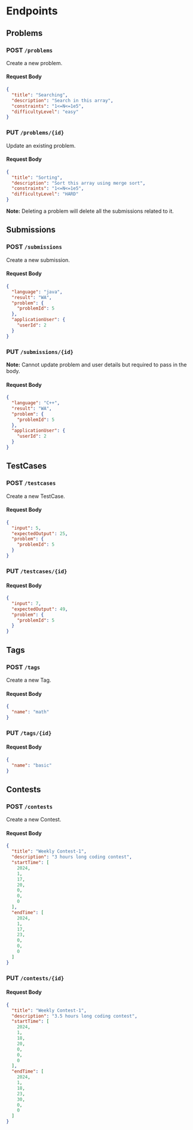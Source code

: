 # Endpoints

## Problems

### POST `/problems`

Create a new problem.

#### Request Body

```json
{
  "title": "Searching",
  "description": "Search in this array",
  "constraints": "1<=N<=1e5",
  "difficultyLevel": "easy"
}
```

### PUT `/problems/{id}`

Update an existing problem.

#### Request Body

```json
{
  "title": "Sorting",
  "description": "Sort this array using merge sort",
  "constraints": "1<=N<=1e5",
  "difficultyLevel": "HARD"
}
```

**Note:** Deleting a problem will delete all the submissions related to it.

## Submissions

### POST `/submissions`

Create a new submission.

#### Request Body

```json
{
  "language": "java",
  "result": "WA",
  "problem": {
    "problemId": 5
  },
  "applicationUser": {
    "userId": 2
  }
}
```

### PUT `/submissions/{id}`

**Note:** Cannot update problem and user details but required to pass in the body.

#### Request Body

```json
{
  "language": "C++",
  "result": "WA",
  "problem": {
    "problemId": 5
  },
  "applicationUser": {
    "userId": 2
  }
}
```

## TestCases

### POST `/testcases`

Create a new TestCase.

#### Request Body

```json
{
  "input": 5,
  "expectedOutput": 25,
  "problem": {
    "problemId": 5
  }
}
```

### PUT `/testcases/{id}`

#### Request Body

```json
{
  "input": 7,
  "expectedOutput": 49,
  "problem": {
    "problemId": 5
  }
}
```

## Tags

### POST `/tags`

Create a new Tag.

#### Request Body

```json
{
  "name": "math"
}
```

### PUT `/tags/{id}`

#### Request Body

```json
{
  "name": "basic"
}
```

## Contests

### POST `/contests`

Create a new Contest.

#### Request Body

```json
{
  "title": "Weekly Contest-1",
  "description": "3 hours long coding contest",
  "startTime": [
    2024,
    1,
    17,
    20,
    0,
    0,
    0
  ],
  "endTime": [
    2024,
    1,
    17,
    23,
    0,
    0,
    0
  ]
}
```

### PUT `/contests/{id}`

#### Request Body

```json
{
  "title": "Weekly Contest-1",
  "description": "3.5 hours long coding contest",
  "startTime": [
    2024,
    1,
    18,
    20,
    0,
    0,
    0
  ],
  "endTime": [
    2024,
    1,
    18,
    23,
    30,
    0,
    0
  ]
}
```
